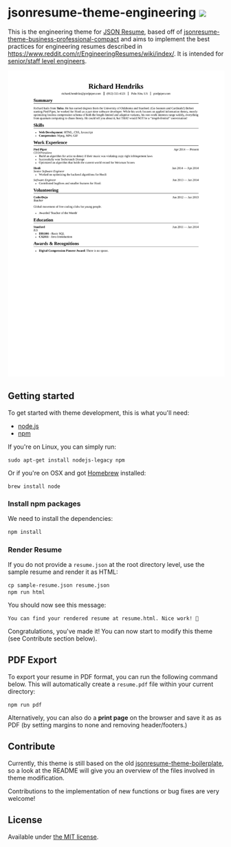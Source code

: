 # jsonresume-theme-engineering [![](https://badge.fury.io/js/jsonresume-theme-engineering.svg)](https://www.npmjs.org/package/jsonresume-theme-engineering)

This is the engineering theme for [JSON Resume](http://jsonresume.org/), based off of [jsonresume-theme-business-professional-compact](https://github.com/yechoorv/jsonresume-theme-business-professional-compact) and aims to implement the best practices for engineering resumes described in https://www.reddit.com/r/EngineeringResumes/wiki/index/. It is intended for [senior/staff level engineers](https://www.reddit.com/r/EngineeringResumes/wiki/index/#wiki_senior_engineers_and_above_.2810.2B_yoe.29).

<p align="center">
  <kbd>
    <img src="https://github.com/skoenig/jsonresume-theme-engineering/blob/main/resume.png?raw=true" alt="Richard Hendriks Resume"/>
  </kbd>
</p>

## Getting started

To get started with theme development, this is what you'll need:

- [node.js](http://howtonode.org/how-to-install-nodejs)
- [npm](http://howtonode.org/introduction-to-npm)

If you're on Linux, you can simply run:

```
sudo apt-get install nodejs-legacy npm
```

Or if you're on OSX and got [Homebrew](http://brew.sh/) installed:

```
brew install node
```

### Install npm packages

We need to install the dependencies:

```bash
npm install
```

### Render Resume

If you do not provide a `resume.json` at the root directory level, use the sample resume and render it as HTML:

```
cp sample-resume.json resume.json
npm run html
```

You should now see this message:

```
You can find your rendered resume at resume.html. Nice work! 🚀
```

Congratulations, you've made it! You can now start to modify this theme (see Contribute section below).

## PDF Export
To export your resume in PDF format, you can run the following command below. This will automatically create a `resume.pdf` file within your current directory:

```
npm run pdf
```

Alternatively, you can also do a **print page** on the browser and save it as as PDF (by setting margins to none and removing header/footers.)

## Contribute

Currently, this theme is still based on the old [jsonresume-theme-boilerplate](https://github.com/jsonresume/jsonresume-theme-boilerplate), so a look at the README will give you an overview of the files involved in theme modification.

Contributions to the implementation of new functions or bug fixes are very welcome!

## License

Available under [the MIT license](http://mths.be/mit).
